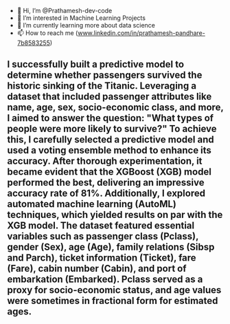 - 👋 Hi, I’m @Prathamesh-dev-code
- 👀 I’m interested in Machine Learning Projects
- 🌱 I’m currently learning more about data science
- 📫 How to reach me (www.linkedin.com/in/prathamesh-pandhare-7b8583255)

I successfully built a predictive model to determine whether passengers survived the historic sinking of the Titanic. Leveraging a dataset that included passenger attributes like name, age, sex, socio-economic class, and more, I aimed to answer the question: "What types of people were more likely to survive?"
To achieve this, I carefully selected a predictive model and used a voting ensemble method to enhance its accuracy. After thorough experimentation, it became evident that the XGBoost (XGB) model performed the best, delivering an impressive accuracy rate of 81%. Additionally, I explored automated machine learning (AutoML) techniques, which yielded results on par with the XGB model.
The dataset featured essential variables such as passenger class (Pclass), gender (Sex), age (Age), family relations (Sibsp and Parch), ticket information (Ticket), fare (Fare), cabin number (Cabin), and port of embarkation (Embarked). Pclass served as a proxy for socio-economic status, and age values were sometimes in fractional form for estimated ages.
- 
